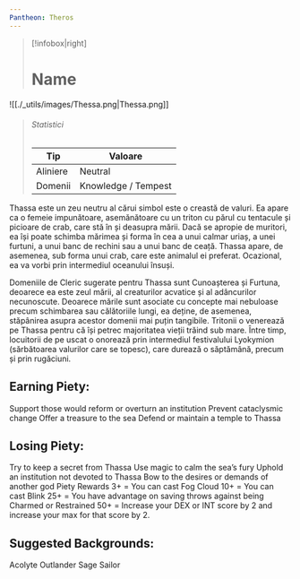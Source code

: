 ```yaml
---
Pantheon: Theros
---
```


> [!infobox|right]
> # Name
![[./_utils/images/Thessa.png|Thessa.png]]
> ###### Statistici
> | Tip |  Valoare |
> | ---- | ---- |
> | Aliniere | Neutral |
> | Domenii | Knowledge / Tempest |

Thassa este un zeu neutru al cărui simbol este o creastă de valuri. Ea apare ca o femeie impunătoare, asemănătoare cu un triton  cu părul cu tentacule și picioare de crab, care stă în și deasupra mării. Dacă se apropie de muritori, ea își poate schimba mărimea și forma în cea a unui calmar uriaș, a unei furtuni, a unui banc de rechini sau a unui banc de ceață. Thassa apare, de asemenea, sub forma unui crab, care este animalul ei preferat. Ocazional, ea va vorbi prin intermediul oceanului însuși.

Domeniile de Cleric sugerate pentru Thassa sunt Cunoașterea și Furtuna, deoarece ea este zeul mării, al creaturilor acvatice și al adâncurilor necunoscute. Deoarece mările sunt asociate cu concepte mai nebuloase precum schimbarea sau călătoriile lungi, ea deține, de asemenea, stăpânirea asupra acestor domenii mai puțin tangibile. Tritonii o venerează pe Thassa pentru că își petrec majoritatea vieții trăind sub mare. Între timp, locuitorii de pe uscat o onorează prin intermediul festivalului Lyokymion (sărbătoarea valurilor care se topesc), care durează o săptămână, precum și prin rugăciuni.


## Earning Piety:
Support those would reform or overturn an institution
Prevent cataclysmic change
Offer a treasure to the sea
Defend or maintain a temple to Thassa
## Losing Piety:
Try to keep a secret from Thassa
Use magic to calm the sea’s fury
Uphold an institution not devoted to Thassa
Bow to the desires or demands of another god
Piety Rewards
3+ = You can cast Fog Cloud
10+ = You can cast Blink
25+ = You have advantage on saving throws against being Charmed or Restrained
50+ = Increase your DEX or INT score by 2 and increase your max for that score by 2.
## Suggested Backgrounds:
Acolyte
Outlander
Sage
Sailor

